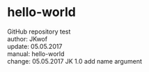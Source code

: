# hello-world<br>
GitHub repository test<br>
author: JKwof<br>
update: 05.05.2017<br>
manual: hello-world<br>
change: 05.05.2017  JK  1.0  add name argument<br>
